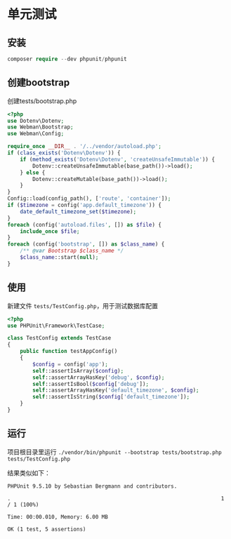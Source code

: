 # 单元测试

  
## 安装
 
```php
composer require --dev phpunit/phpunit
```
  
## 创建bootstrap

创建tests/bootstrap.php

```php
<?php
use Dotenv\Dotenv;
use Webman\Bootstrap;
use Webman\Config;

require_once __DIR__ . '/../vendor/autoload.php';
if (class_exists('Dotenv\Dotenv')) {
    if (method_exists('Dotenv\Dotenv', 'createUnsafeImmutable')) {
        Dotenv::createUnsafeImmutable(base_path())->load();
    } else {
        Dotenv::createMutable(base_path())->load();
    }
}
Config::load(config_path(), ['route', 'container']);
if ($timezone = config('app.default_timezone')) {
    date_default_timezone_set($timezone);
}
foreach (config('autoload.files', []) as $file) {
    include_once $file;
}
foreach (config('bootstrap', []) as $class_name) {
    /** @var Bootstrap $class_name */
    $class_name::start(null);
}
```
  
## 使用
新建文件 `tests/TestConfig.php`，用于测试数据库配置
```php
<?php
use PHPUnit\Framework\TestCase;

class TestConfig extends TestCase
{
    public function testAppConfig()
    {
        $config = config('app');
        self::assertIsArray($config);
        self::assertArrayHasKey('debug', $config);
        self::assertIsBool($config['debug']);
        self::assertArrayHasKey('default_timezone', $config);
        self::assertIsString($config['default_timezone']);
    }
}
```
  
## 运行

项目根目录里运行 `./vendor/bin/phpunit --bootstrap tests/bootstrap.php tests/TestConfig.php`

结果类似如下：
```
PHPUnit 9.5.10 by Sebastian Bergmann and contributors.

.                                                                   1 / 1 (100%)

Time: 00:00.010, Memory: 6.00 MB

OK (1 test, 5 assertions)
```
